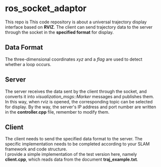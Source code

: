 # ros_socket_adaptor
This repo is This code repository is about a universal trajectory display interface based on **RVIZ**. The client can send trajectory data to the server through the socket in the **specified format** for display.

## Data Format
The three-dimensional coordinates *xyz* and a *flag* are used to detect whether a loop occurs.

## Server
The server receives the data sent by the client through the socket, and converts it into *visualization_msgs::Marker* messages and publishes them.  
In this way, when rviz is opened, the corresponding topic can be selected for display. By the way, the server's IP address and port number are written in the **controller.cpp** file, remember to modify them.

## Client
The client needs to send the specified data format to the server. The specific implementation needs to be completed according to your SLAM framework and code structure.  
I provide a simple implementation of the test version here, namely **client.cpp**, which reads data from the document **traj_example.txt**.
